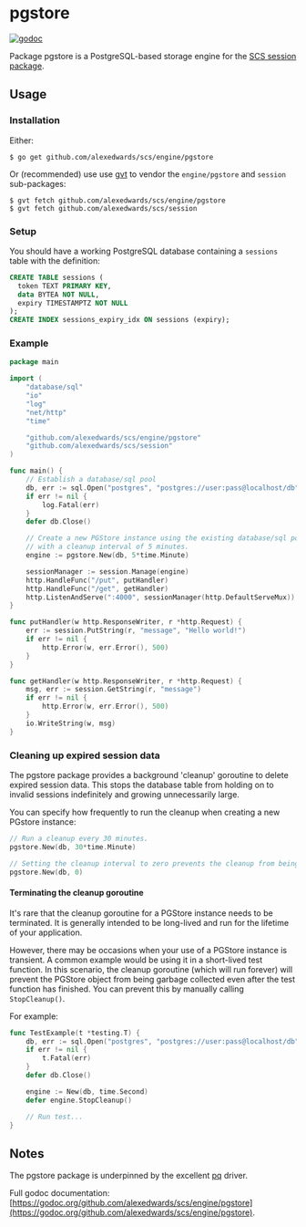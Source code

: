 # pgstore 
[![godoc](https://godoc.org/github.com/alexedwards/scs/engine/pgstore?status.png)](https://godoc.org/github.com/alexedwards/scs/engine/pgstore)

Package pgstore is a PostgreSQL-based storage engine for the [SCS session package](https://godoc.org/github.com/alexedwards/scs/session).

## Usage

### Installation

Either:

```
$ go get github.com/alexedwards/scs/engine/pgstore
```

Or (recommended) use use [gvt](https://github.com/FiloSottile/gvt) to vendor the `engine/pgstore` and `session` sub-packages:

```
$ gvt fetch github.com/alexedwards/scs/engine/pgstore
$ gvt fetch github.com/alexedwards/scs/session
```

### Setup

You should have a working PostgreSQL database containing a `sessions` table with the definition:

```sql
CREATE TABLE sessions (
  token TEXT PRIMARY KEY,
  data BYTEA NOT NULL,
  expiry TIMESTAMPTZ NOT NULL
);
CREATE INDEX sessions_expiry_idx ON sessions (expiry);
```

### Example

```go
package main

import (
    "database/sql"
    "io"
    "log"
    "net/http"
    "time"

    "github.com/alexedwards/scs/engine/pgstore"
    "github.com/alexedwards/scs/session"
)

func main() {
    // Establish a database/sql pool
    db, err := sql.Open("postgres", "postgres://user:pass@localhost/db")
    if err != nil {
        log.Fatal(err)
    }
    defer db.Close()

    // Create a new PGStore instance using the existing database/sql pool, 
    // with a cleanup interval of 5 minutes.
    engine := pgstore.New(db, 5*time.Minute)

    sessionManager := session.Manage(engine)
    http.HandleFunc("/put", putHandler)
    http.HandleFunc("/get", getHandler)
    http.ListenAndServe(":4000", sessionManager(http.DefaultServeMux))
}

func putHandler(w http.ResponseWriter, r *http.Request) {
    err := session.PutString(r, "message", "Hello world!")
    if err != nil {
        http.Error(w, err.Error(), 500)
    }
}

func getHandler(w http.ResponseWriter, r *http.Request) {
    msg, err := session.GetString(r, "message")
    if err != nil {
        http.Error(w, err.Error(), 500)
    }
    io.WriteString(w, msg)
}
```

### Cleaning up expired session data

The pgstore package provides a background 'cleanup' goroutine to delete expired session data. This stops the database table from holding on to invalid sessions indefinitely and growing unnecessarily large.

You can specify how frequently to run the cleanup when creating a new PGstore instance:

```go
// Run a cleanup every 30 minutes.
pgstore.New(db, 30*time.Minute)

// Setting the cleanup interval to zero prevents the cleanup from being run.
pgstore.New(db, 0)
```

#### Terminating the cleanup goroutine

It's rare that the cleanup goroutine for a PGStore instance needs to be terminated. It is generally intended to be long-lived and run for the lifetime of your application.

However, there may be occasions when your use of a PGStore instance is transient. A common example would be using it in a short-lived test function. In this scenario, the cleanup goroutine (which will run forever) will prevent the PGStore object from being garbage collected even after the test function has finished. You can prevent this by manually calling `StopCleanup()`.

For example:

```go
func TestExample(t *testing.T) {
    db, err := sql.Open("postgres", "postgres://user:pass@localhost/db")
    if err != nil {
        t.Fatal(err)
    }
    defer db.Close()

    engine := New(db, time.Second)
    defer engine.StopCleanup()

    // Run test...
}
```

## Notes

The pgstore package is underpinned by the excellent [pq](https://github.com/lib/pq) driver.

Full godoc documentation: [https://godoc.org/github.com/alexedwards/scs/engine/pgstore](https://godoc.org/github.com/alexedwards/scs/engine/pgstore).